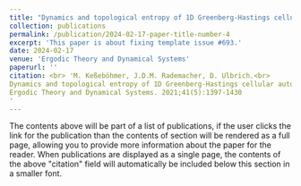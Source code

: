 ```yaml
---
title: "Dynamics and topological entropy of 1D Greenberg-Hastings cellular automata."
collection: publications
permalink: /publication/2024-02-17-paper-title-number-4
excerpt: 'This paper is about fixing template issue #693.'
date: 2024-02-17
venue: 'Ergodic Theory and Dynamical Systems'
paperurl: ''
citation: <br> 'M. Keßeböhmer, J.D.M. Rademacher, D. Ulbrich.<br>
Dynamics and topological entropy of 1D Greenberg-Hastings cellular automata.<br>
Ergodic Theory and Dynamical Systems. 2021;41(5):1397-1430
'
---
```


The contents above will be part of a list of publications, if the user clicks the link for the publication than the contents of section will be rendered as a full page, allowing you to provide more information about the paper for the reader. When publications are displayed as a single page, the contents of the above "citation" field will automatically be included below this section in a smaller font.
